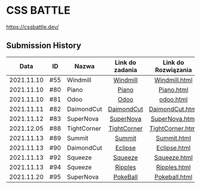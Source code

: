 CSS BATTLE
=================
https://cssbattle.dev/

Submission History
------------------
|Data      |ID  |Nazwa              | Link do zadania                              | Link do Rozwiązania                                | Poziom         |
|----------|:-----:|-------------------|:--------------------------------------------:|:--------------------------------------------------:|-------------|
|2021.11.10|#55|Windmill| [Windmill](https://cssbattle.dev/play/55)|[Windmill.html](https://github.com/Seqiiu/CCS-Battle/blob/main/MySolution/%2355-Windmill/Answer.html)| easy |
|2021.11.10|#80|Piano| [Piano](https://cssbattle.dev/play/80)|[Piano.html](https://github.com/Seqiiu/CCS-Battle/blob/main/MySolution/%2380-Piano/Answer.html)| easy |
|2021.11.10|#81|Odoo| [Odoo](https://cssbattle.dev/play/81)|[odoo.html](https://github.com/Seqiiu/CCS-Battle/blob/main/MySolution/%2381-Odoo/Answer.html)| easy |
|2021.11.11|#82|DaimondCut| [DaimondCut](https://cssbattle.dev/play/82)|[DaimondCut.html](https://github.com/Seqiiu/CCS-Battle/blob/main/MySolution/%2381-Odoo/Answer.html)| easy |
|2021.11.12|#83|SuperNova| [SuperNova](https://cssbattle.dev/play/83)|[SuperNova.html](https://github.com/Seqiiu/CCS-Battle/blob/main/MySolution/%2381-Odoo/Answer.html)| easy |
|2021.12.05|#88|TightCorner| [TightCorner](https://cssbattle.dev/play/88)|[TightCorner.html](https://github.com/Seqiiu/CCS-Battle/blob/main/MySolution/%2388-TightCorner/Answer.html)| easy |
|2021.11.13|#89|Summit| [Summit](https://cssbattle.dev/play/89)|[Summit.html](https://github.com/Seqiiu/CCS-Battle/blob/main/MySolution/%2389-Summit/Answer.html)| easy |
|2021.11.13|#90|DaimondCut| [Eclipse](https://cssbattle.dev/play/90)|[Eclipse.html](https://github.com/Seqiiu/CCS-Battle/blob/main/MySolution/%2390-Eclipse/Answer.html)| easy |
|2021.11.13|#92|Squeeze| [Squeeze](https://cssbattle.dev/play/92)|[Squeeze.html](https://github.com/Seqiiu/CCS-Battle/blob/main/MySolution/%2392-Squeeze/Answer.html)| easy |
|2021.11.13|#94|Squeeze| [Ripples](https://cssbattle.dev/play/94)|[Ripples.html](https://github.com/Seqiiu/CCS-Battle/tree/main/MySolution/%2394-Ripples)| easy |
|2021.11.20|#95|SuperNova| [PokeBall](https://cssbattle.dev/play/95)|[Pokeball.html](https://github.com/Seqiiu/CCS-Battle/blob/main/MySolution/%2395-Pokeball/Answer.html)| easy |
